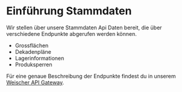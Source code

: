 # Einführung Stammdaten

Wir stellen über unsere Stammdaten Api Daten bereit, die über verschiedene Endpunkte abgerufen werden können.

- Grossflächen
- Dekadenpläne
- Lagerinformationen
- Produksperren

Für eine genaue Beschreibung der Endpunkte findest du in unserem [Weischer API Gateway](https://apim-jvb-we-prod.developer.azure-api.net/api-details#api=weischer-stammdaten-api-v3&operation=get-api-v3-lager).